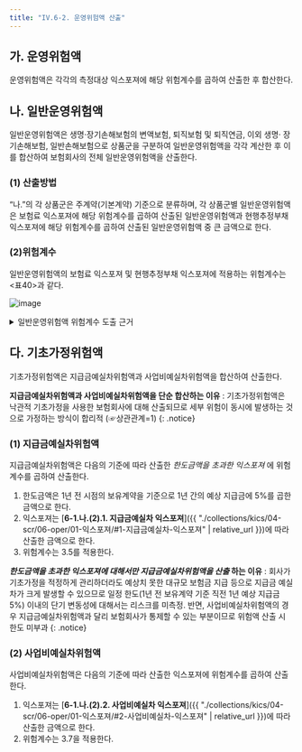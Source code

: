 ```yaml
---
title: "IV.6-2. 운영위험액 산출"
---
```


## 가. 운영위험액
운영위험액은 각각의 측정대상 익스포져에 해당 위험계수를 곱하여 산출한 후 합산한다.

## 나. 일반운영위험액
일반운영위험액은 생명·장기손해보험의 변액보험, 퇴직보험 및 퇴직연금, 이외 생명· 장기손해보험, 일반손해보험으로 상품군을 구분하여 일반운영위험액을 각각 계산한 후 이를 합산하여 보험회사의 전체 일반운영위험액을 산출한다.
### (1) 산출방법
“나.”의 각 상품군은 주계약(기본계약) 기준으로 분류하며, 각 상품군별 일반운영위험액은 보험료 익스포져에 해당 위험계수를 곱하여 산출된 일반운영위험액과 현행추정부채 익스포져에 해당 위험계수를 곱하여 산출된 일반운영위험액 중 큰 금액으로 한다.
### (2)위험계수
 일반운영위험액의 보험료 익스포져 및 현행추정부채 익스포져에 적용하는 위험계수는 <표40>과 같다.

 ![image](https://user-images.githubusercontent.com/67420397/235455907-af3b6ba1-0310-4590-84b7-de079a395027.png)

 <details>
   <summary>일반운영위험액 위험계수 도출 근거</summary>
   <div markdown="1">
   {% capture notice-1 %}
- 생명·장기손보와 일반손보로 구분하여 보험료 및 부채 부문의 운영리스크를 산출하며, 각 부문별 위험계수의 수준은 ICS의 위험계수를 준용한다. 다만 국내의 경우 계약 유지율이 낮아 신계약 보험료 영향이 과도한 측면이 있어, ICS 위험계수 대비 보험료 부문은 낮추고, 부채 부문은 높여 보험료·부채 부문의 운영리스크 균형을 도모
- 또한 생명·장기 부문의 경우 변액 및 퇴직연금 상품은 일반적인 생명·장기 상품과 영업, 계약관리 및 자산운용 방식에 있어 차이가 있으므로, 변액 및 퇴직연금 상품은 독립된 단위로 운영위험액을 측정
- 역외출재 경과보험료 위험계수는 국내 보험회사 통계를 활용하여 아래와 같이 산출
  - 위험계수 = 경과보험료당 손해율 $$\cdot$$ 역내외출재손해액 미수금 회수율 차이

   {% endcapture %}

   <div class="notice">
     {{ notice-1 | markdownify }}
   </div>
   </div>
 </details>

## 다. 기초가정위험액
기초가정위험액은 지급금예실차위험액과 사업비예실차위험액을 합산하여 산출한다.

**지급금예실차위험액과 사업비예실차위험액을 단순 합산하는 이유** :
기초가정위험액은 낙관적 기초가정을 사용한 보험회사에 대해 산출되므로 세부 위험이 동시에 발생하는 것으로 가정하는 방식이 합리적 (☞상관관계=1)
{: .notice}

### (1) 지급금예실차위험액
지급금예실차위험액은 다음의 기준에 따라 산출한 _한도금액을 초과한 익스포져_ 에 위험계수를 곱하여 산출한다.
1. 한도금액은 1년 전 시점의 보유계약을 기준으로 1년 간의 예상 지급금에 5%를 곱한 금액으로 한다.
2. 익스포져는 [**6-1.나.(2).1. 지급금예실차 익스포져**]({{ "./collections/kics/04-scr/06-oper/01-익스포져/#1-지급금예실차-익스포져" | relative_url }})에 따라 산출한 금액으로 한다.
3. 위험계수는 3.5를 적용한다.



**_한도금액을 초과한 익스포져에 대해서만 지급금예실차위험액을 산출_ 하는 이유** :
회사가 기초가정을 적정하게 관리하더라도 예상치 못한 대규모 보험금 지급 등으로 지급금 예실차가 크게 발생할 수 있으므로 일정 한도(1년 전 보유계약 기준 직전 1년 예상 지급금 5%) 이내의 단기 변동성에 대해서는 리스크를 미측정. 반면, 사업비예실차위험액의 경우 지급금예실차위험액과 달리 보험회사가 통제할 수 있는 부분이므로 위험액 산출 시 한도 미부과
{: .notice}

### (2) 사업비예실차위험액
사업비예실차위험액은 다음의 기준에 따라 산출한 익스포져에 위험계수를 곱하여 산출한다.
1. 익스포져는 [**6-1.나.(2).2. 사업비예실차 익스포져**]({{ "./collections/kics/04-scr/06-oper/01-익스포져/#2-사업비예실차-익스포져" | relative_url }})에 따라 산출한 금액으로 한다.
2. 위험계수는 3.7을 적용한다.
